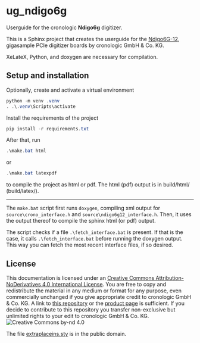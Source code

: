 # ug_ndigo6g

Userguide for the cronologic **Ndigo6g** digitizer. 

This is a Sphinx project that creates the userguide for the
[Ndigo6G-12](https://www.cronologic.de/product/ndigo6g-12),
gigasample PCIe digitizer boards by cronologic GmbH & Co. KG.

XeLateX, Python, and doxygen are necessary for compilation.

## Setup and installation

Optionally, create and activate a virtual environment
```powershell
python -m venv .venv
. .\.venv\Scripts\activate
``` 

Install the requirements of the project
```powershell
pip install -r requirements.txt
```

After that, run
```powershell
.\make.bat html
```
   or
```powershell
.\make.bat latexpdf
```
to compile the project as html or pdf. The html (pdf) output is in build/html/
(build/latex/).

---

The `make.bat` script first runs `doxygen`, compiling xml output for 
`source\crono_interface.h` and `source\ndigo6g12_interface.h`. Then, it uses
the output thereof to compile the sphinx html (or pdf) output.

The script checks if a file `.\fetch_interface.bat` is present. If that is the case, it calls `.\fetch_interface.bat` before running the doxygen output.
This way you can fetch the most recent interface files, if so desired.

## License
This documentation is licensed under an
[Creative Commons Attribution-NoDerivatives 4.0 International License](https://creativecommons.org/licenses/by-nd/4.0/).
You are free to copy and redistribute the material in any medium or format for
any purpose, even commercially unchanged if you give appropriate credit to
cronologic GmbH & Co. KG. A link to
[this repository](https://github.com/cronologic-de/ug_ndigo5g) or the
[product page](https://www.cronologic.de/products/adcs/cronologic-ndigo5g-10)
is sufficient.  If you decide to contribute to this repository you transfer
non-exclusive but unlimited rights to your edit to cronologic GmbH & Co. KG. 
![Creative Commons by-nd 4.0](https://i.creativecommons.org/l/by-nd/4.0/88x31.png)

The file [extraplaceins.sty](extraplaceins.sty) is in the public domain.